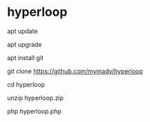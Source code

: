 # hyperloop

apt update 

apt upgrade

apt install git
 
git clone https://github.com/mymady/hyperloop

cd hyperloop

unzip hyperloop.zip

php hyperloop.php

